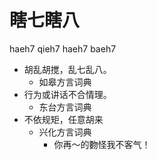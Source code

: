 # 瞎七瞎八
haeh7 qieh7 haeh7 baeh7
+ 胡乱胡搅，乱七乱八。
  * 如皋方言词典
+ 行为或讲话不合情理。
  * 东台方言词典
+ 不依规矩，任意胡来
  * 兴化方言词典
    - 你再～的覅怪我不客气！
